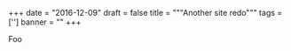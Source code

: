 +++
date = "2016-12-09"
draft = false
title = """Another site redo"""
tags = ['']
banner = ""
+++

Foo